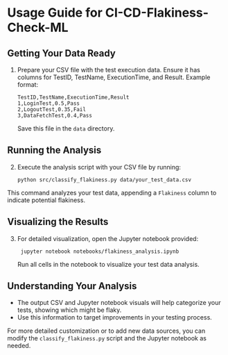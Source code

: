 # Usage Guide for CI-CD-Flakiness-Check-ML

## Getting Your Data Ready

1. Prepare your CSV file with the test execution data. Ensure it has columns for TestID, TestName, ExecutionTime, and Result.
Example format:

    ```
    TestID,TestName,ExecutionTime,Result
    1,LoginTest,0.5,Pass
    2,LogoutTest,0.35,Fail
    3,DataFetchTest,0.4,Pass
    ```

    Save this file in the `data` directory.

## Running the Analysis

2. Execute the analysis script with your CSV file by running:

    ```
    python src/classify_flakiness.py data/your_test_data.csv
    ```
This command analyzes your test data, appending a `Flakiness` column to indicate potential flakiness.

## Visualizing the Results

3. For detailed visualization, open the Jupyter notebook provided:

   ```
    jupyter notebook notebooks/flakiness_analysis.ipynb
   ```

    Run all cells in the notebook to visualize your test data analysis.

## Understanding Your Analysis

- The output CSV and Jupyter notebook visuals will help categorize your tests, showing which might be flaky.
- Use this information to target improvements in your testing process.

For more detailed customization or to add new data sources, you can modify the `classify_flakiness.py` script and the Jupyter notebook as needed.
